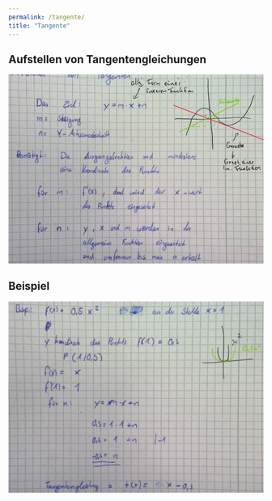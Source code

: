 ```yaml
---
permalink: /tangente/
title: "Tangente"
---
```


## Aufstellen von Tangentengleichungen

![](../assets/images/2022-06-21-19-21-48.png)

## Beispiel

![](../assets/images/2022-06-21-19-22-29.png)